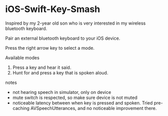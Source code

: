iOS-Swift-Key-Smash
===================

Inspired by my 2-year old son who is very interested in my wireless bluetooth keyboard.

Pair an external bluetooth keyboard to your iOS device.

Press the right arrow key to select a mode.

Available modes

1.  Press a key and hear it said.
2.  Hunt for and press a key that is spoken aloud.


notes

* not hearing speech in simulator, only on device
* mute switch is respected, so make sure device is not muted
* noticeable latency between when key is pressed and spoken.  Tried pre-caching AVSpeechUtterances, and no noticeable improvement there.
